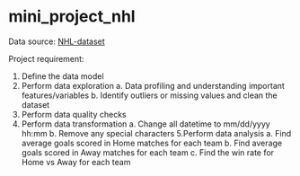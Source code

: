 # mini_project_nhl
Data source: [NHL-dataset](https://www.kaggle.com/martinellis/nhl-game-data)

Project requirement:
 1. Define the data model
2. Perform data exploration
a. Data profiling and understanding important features/variables
b. Identify outliers or missing values and clean the dataset
3. Perform data quality checks
4. Perform data transformation
a. Change all datetime to mm/dd/yyyy hh:mm
b. Remove any special characters
5.Perform data analysis
a. Find average goals scored in Home matches for each team
b. Find average goals scored in Away matches for each team
c. Find the win rate for Home vs Away for each team


